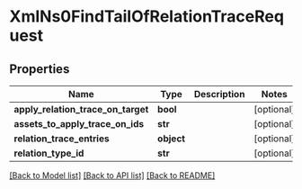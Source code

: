 # XmlNs0FindTailOfRelationTraceRequest

## Properties
Name | Type | Description | Notes
------------ | ------------- | ------------- | -------------
**apply_relation_trace_on_target** | **bool** |  | [optional] 
**assets_to_apply_trace_on_ids** | **str** |  | [optional] 
**relation_trace_entries** | **object** |  | [optional] 
**relation_type_id** | **str** |  | [optional] 

[[Back to Model list]](../README.md#documentation-for-models) [[Back to API list]](../README.md#documentation-for-api-endpoints) [[Back to README]](../README.md)


